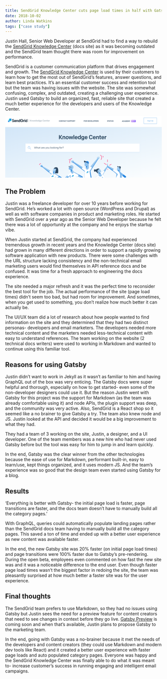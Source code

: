 ```yaml
---
title: SendGrid Knowledge Center cuts page load times in half with Gatsby
date: 2018-10-02
author: Linda Watkins
tags: ["case study"]
---
```


Justin Hall, Senior Web Developer at SendGrid had to find a way to rebuild the [SendGrid Knowledge Center](https://sendgrid.com/docs/) (docs site) as it was becoming outdated and the SendGrid team thought there was room for improvement on performance.

SendGrid is a customer communication platform that drives engagement and growth. The [SendGrid Knowledge Center](https://sendgrid.com/docs/) is used by their customers to learn how to get the most out of SendGrid’s features, answer questions, and learn best practices. It’s an essential customer success and retention tool but the team was having issues with the website. The site was somewhat confusing, complex, and outdated, creating a challenging user experience. Justin used Gatsby to build an organized, fast, reliable site that created a much better experience for the developers and users of the Knowledge Center.

![Sendgrid knowledge center](./sendgrid_screenshot.png)

## The Problem

Justin was a freelance developer for over 10 years before working for SendGrid. He’s worked a lot with open source (WordPress and Drupal) as well as with software companies in product and marketing roles. He started with SendGrid over a year ago as the Senior Web Developer because he felt there was a lot of opportunity at the company and he enjoys the startup vibe.

When Justin started at SendGrid, the company had experienced tremendous growth in recent years and the Knowledge Center (docs site) had grown in many different directions in order to support a rapidly growing software application with new products. There were some challenges with the URL structure lacking consistency and the non-technical email marketing users would find themselves in API reference docs and be confused. It was time for a fresh approach to engineering the docs experience.

The site needed a major refresh and it was the perfect time to reconsider the best tool for the job. The actual performance of the site (page load times) didn’t seem too bad, but had room for improvement. And sometimes, when you get used to something, you don’t realize how much better it can actually be.

The UI/UX team did a lot of research about how people wanted to find information on the site and they determined that they had two distinct personas- developers and email marketers. The developers needed more technical content and the marketers needed less-technical content with easy to understand references. The team working on the website (2 technical docs writers) were used to working in Markdown and wanted to continue using this familiar tool.

## Reasons for using Gatsby

Justin didn’t want to work in Jekyll as it wasn’t as familiar to him and having GraphQL out of the box was very enticing. The Gatsby docs were super helpful and thorough, especially on how to get started- even some of the non-developer designers could use it. But the reason Justin went with Gatsby for this project was the support for Markdown (as the team was already comfortable using it) and node APIs, the plugin support was deep, and the community was very active. Also, SendGrid is a React shop so it seemed like a no brainer to give Gatsby a try. The team also knew node and JS. Justin looked at the API and decided it would be a big improvement to what they had.

They had a team of 3 working on the site, Justin, a designer, and a UI developer. One of the team members was a new hire who had never used Gatsby before but the tool was easy for him to jump in and learn quickly.

In the end, Gatsby was the clear winner from the other technologies because the ease of use for Markdown, performant built-in, easy to learn/use, kept things organized, and it uses modern JS. And the team’s experience was so good that the design team even started using Gatsby for a blog.

## Results

‘Everything is better with Gatsby- the initial page load is faster, page transitions are faster, and the docs team doesn’t have to manually build all the category pages.’

With GraphQL, queries could automatically populate landing pages rather than the SendGrid docs team having to manually build all the category pages. This saved a ton of time and ended up with a better user experience as new content was available faster.

In the end, the new Gatsby site was 20% faster (on initial page load times) and page transitions were 100% faster due to Gatsby’s pre-rendering. During the open beta, employees even commented on how fast the new site was and it was a noticeable difference to the end user. Even though faster page load times wasn’t the biggest factor in redoing the site, the team was pleasantly surprised at how much better a faster site was for the user experience.

## Final thoughts

The SendGrid team prefers to use Markdown, so they had no issues using Gatsby but Justin sees the need for a preview feature for content creators that need to see changes in context before they go live. [Gatsby Preview](https://www.gatsbyjs.com/preview/?no-cache=1) is coming soon and when that’s available, Justin plans to propose Gatsby to the marketing team.

In the end, going with Gatsby was a no-brainer because it met the needs of the developers and content creators (they could use Markdown and modern dev tools like React) and it created a better user experience with faster page loads and auto populated category pages. Everyone was happy and the SendGrid Knowledge Center was finally able to do what it was meant to- increase customer’s success in running engaging and intelligent email campaigns.
